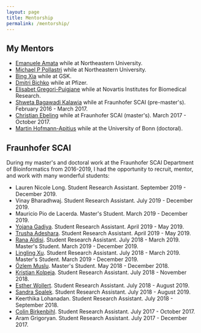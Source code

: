 ```yaml
---
layout: page
title: Mentorship
permalink: /mentorship/
---
```


## My Mentors

- [Emanuele Amata](https://orcid.org/0000-0002-4750-3479) while at
  Northeastern University.
- [Michael P Pollastri](https://orcid.org/0000-0001-9943-7197) while at
  Northeastern University.
- [Bing Xia](https://www.linkedin.com/in/bing-xia-57031912)
  while at GSK.
- [Dmitri Bichko](linkedin.com/in/dmitri-bichko-1333ba1) while at Pfizer.
- [Elisabet Gregori-Puigjane](https://orcid.org/0000-0003-4754-1720) while
  at Novartis Institutes for Biomedical Research.
- [Shweta Bagawadi Kalawia](https://orcid.org/0000-0002-1249-6416) while at
  Fraunhofer SCAI (pre-master's). February 2016 - March 2017.
- [Christian Ebeling](https://orcid.org/0000-0002-7560-6846) while at
  Fraunhofer SCAI (master's). March 2017 - October 2017.
- [Martin Hofmann-Apitius](https://orcid.org/0000-0001-9012-6720) while at the
  University of Bonn (doctoral).

## Fraunhofer SCAI

During my master's and doctoral work at the Fraunhofer SCAI Department of
Bioinformatics from 2016-2019, I had the opportunity to recruit, mentor, and
work with many wonderful students:

- Lauren Nicole Long. Student Research Assistant. September 2019 - December 2019.
- Vinay Bharadhwaj. Student Research Assistant. July 2019 - December 2019.
- Mauricio Pio de Lacerda. Master's Student. March 2019 - December 2019.
- [Yojana Gadiya](https://orcid.org/0000-0002-7683-0452). Student Research
  Assistant. April 2019 - May 2019.
- [Trusha Adeshara](https://orcid.org/0000-0002-8929-4724). Student Research
  Assistant. April 2019 - May 2019.
- [Rana Aldisi](https://orcid.org/0000-0002-3034-9970). Student Research
  Assistant. July 2018 - March 2019. Master's Student. March 2019 -
  December 2019.
- [Lingling Xu](https://orcid.org/0000-0002-0303-8616).  Student Research
  Assistant. July 2018 - March 2019. Master's Student. March 2019 -
  December 2019.
- [Özlem Muslu](https://orcid.org/0000-0003-0408-6190). Master's Student.
  May 2018 - December 2018.
- [Kristian Kolpeja](https://orcid.org/0000-0001-9661-5277). Student Research
  Assistant. July 2018 - November 2018.
- [Esther Wollert](https://orcid.org/0000-0002-7128-929X).  Student Research
  Assistant. July 2018 - August 2019.
- [Sandra Spalek](https://orcid.org/0000-0002-6117-4413).  Student Research
  Assistant. July 2018 - August 2019.
- Keerthika Lohanadan. Student Research Assistant. July 2018 - September 2018.
- [Colin Birkenbihl](https://orcid.org/0000-0002-7212-7700). Student Research
  Assistant. July 2017 - October 2017.
- Aram Grigoryan. Student Research Assistant. July 2017 - December 2017.
